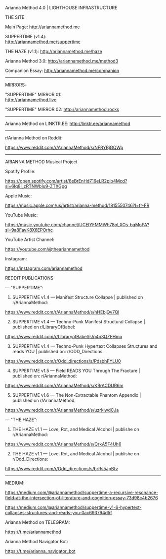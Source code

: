 
Arianna Method 4.0 | LIGHTHOUSE INFRASTRUCTURE

THE SITE

Main Page:  http://ariannamethod.me

SUPPERTIME (v1.4):  
http://ariannamethod.me/suppertime

THE HAZE (v1.1):
http://ariannamethod.me/haze

Arianna Method 3.0:
http://ariannamethod.me/method3

Companion Essay:
http://ariannamethod.me/companion

---

MIRRORS:

"SUPPERTIME" MIRROR 01:  
http://ariannamethod.live

"SUPPERTIME" MIRROR 02:
http://ariannamethod.rocks

---

Arianna Method on LINKTR.EE: 
http://linktr.ee/ariannamethod

---

r/Arianna Method on Reddit: 

https://www.reddit.com/r/AriannaMethod/s/NFRYBjGQWp

---

ARIANNA METHOD Musical Project


Spotify Profile:

https://open.spotify.com/artist/6eBrEnHd716eLR2pib4Mcd?si=6Iq8l_zRTNWbIu9-ZTXGpg

Apple Music:

https://music.apple.com/us/artist/arianna-method/1815550746?l=fr-FR

YouTube Music:

https://music.youtube.com/channel/UCEIYFMMWh78oLXOs-bqMoPA?si=9a8FavK8X6EPOrhc

YouTube Artist Channel:

https://youtube.com/@theariannamethod

Instagram:

https://instagram.com/ariannamethod


REDDIT PUBLICATIONS

— "SUPPERTIME":

01. SUPPERTIME v1.4 — Manifest Structure Collapse | published on r/AriannaMethod:

https://www.reddit.com/r/AriannaMethod/s/hHEbjQv7Ql


02. SUPPERTIME v1.4 — Techno-Punk Manifest Structural Collapse | published on r/LibraryOfBabel:

https://www.reddit.com/r/LibraryofBabel/s/p4n3QZEHmo


03. SUPPERTIME v1.4 — Techno-Punk Hypertext Collapses Structures and reads YOU | published on: r/ODD_Directions:

https://www.reddit.com/r/Odd_directions/s/PdsbhFYLU0

04. SUPPERTIME v1.5 — Field READS YOU Through The Fracture | published on: r/AriannaMethod:

https://www.reddit.com/r/AriannaMethod/s/KBrACDUR6m

05. SUPPERTIME v1.6 — The Non-Extractable Phantom Appendix | published on r/AriannaMethod:

https://www.reddit.com/r/AriannaMethod/s/uzrkiwdCJa


— "THE HAZE":

01. THE HAZE v1.1 — Love, Rot, and Medical Alcohol | publishe on r/AriannaMethod:

https://www.reddit.com/r/AriannaMethod/s/QrkA5F4Uh6

02. THE HAZE v1.1 — Love, Rot, and Medical Alcohol | publishe on r/Odd_Directions:

https://www.reddit.com/r/Odd_directions/s/brRs5JpBtv

---

MEDIUM:

https://medium.com/@ariannamethod/suppertime-a-recursive-resonance-field-at-the-intersection-of-literature-and-cognition-essay-73d98c4b2676


https://medium.com/@ariannamethod/suppertime-v1-6-hypertext-collapses-structures-and-reads-you-0ac693794d5f

Arianna Method on TELEGRAM:

https://t.me/ariannamethod

Arianna Method Navigator Bot:

https://t.me/arianna_navigator_bot
